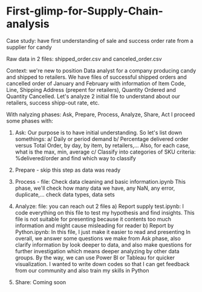 # First-glimp-for-Supply-Chain-analysis
Case study: have first understanding of sale and success order rate from a supplier for candy

Raw data in 2 files: shipped_order.csv and canceled_order.csv

Context: we're new to position Data analyst for a company producing candy and shipped to retailers. We have files of successful shipped orders and cancelled order of January and February with information of Item Code, Line, Shipping Address (prepent for retailers), Quantity Ordered and Quantity Cancelled.
Let's analyze 2 initial file to understand about our retailers, success shipp-out rate, etc.

With nalyzing phases: Ask, Prepare, Process, Analyze, Share, Act
I proceed some phases with:
1. Ask: Our purpose is to have initial understanding. So let's list down somethings:
      a/ Daily or period demand
      b/ Percentage delivered order versus Total Order, by day, by item, by retailers,...
      Also, for each case, what is the max, min, average
      c/ Classify into categories of SKU criteria: %delivered/order and find which way to classify
2. Prepare - skip this step as data was ready
3. Process - file: Check data cleaning and basic information.ipynb
      This phase, we'll check how many data we have, any NaN, any error, duplicate,... check data types, data sets

4. Analyze: file: you can reach out 2 files
      a) Report supply test.ipynb: I code everything on this file to test my hypothesis and find insights. This file is not suitable for presenting because it contents too much information and might cause misleading for reader
      b) Report  by Python.ipynb: In this file, I just make it easier to read and presenting
In overall, we answer some questions we make from Ask phase, also clarify information by look deeper to data, and also make questions for further investigation which means deeper analyzing by other data groups.
By the way, we can use Power BI or Tableau for quicker visualization. I wanted to write down codes so that I can get feedback from our community and also train my skills in Python

5. Share: Coming soon
